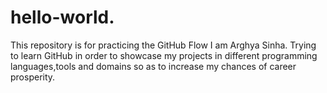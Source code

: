 # hello-world.
This repository is for practicing the GitHub Flow
I am Arghya Sinha. Trying to learn GitHub in order to showcase my projects in different programming languages,tools and domains so as to increase my chances of career prosperity.
